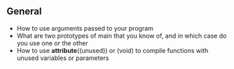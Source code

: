 ## General

  -  How to use arguments passed to your program
  -  What are two prototypes of main that you know of, and in which case do you use one or the other
  -  How to use __attribute__((unused)) or (void) to compile functions with unused variables or parameters
